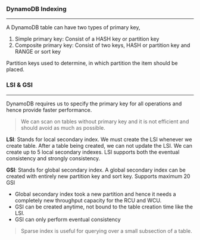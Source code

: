 ### DynamoDB Indexing

---

A DynamoDB table can have two types of primary key,

1. Simple primary key: Consist of a HASH key or partition key
2. Composite primary key: Consist of two keys, HASH or partition key and RANGE or sort key

Partition keys used to determine, in which partition the item should be placed.

### LSI & GSI

---

DynamoDB requires us to specify the primary key for all operations and hence provide faster performance.

> We can scan on tables without primary key and it is not efficient and should avoid as much as possible.

**LSI**: Stands for local secondary index. We must create the LSI whenever we create table. After a table being created, we can not update the LSI. We can create up to 5 local secondary indexes. LSI supports both the eventual consistency and strongly consistency.

**GSI**: Stands for global secondary index. A global secondary index can be created with entirely new partition key and sort key. Supports maximum 20 GSI

- Global secondary index took a new partition and hence it needs a completely new throughput capacity for the RCU and WCU.
- GSI can be created anytime, not bound to the table creation time like the LSI.
- GSI can only perform eventual consistency

> Sparse index is useful for querying over a small subsection of a table.
